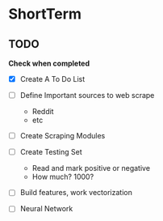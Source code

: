 # ShortTerm

## TODO
**Check when completed**
- [x] Create A To Do List
- [ ] Define Important sources to web scrape
    - Reddit
    - etc
- [ ] Create Scraping Modules
- [ ] Create Testing Set
    - Read and mark positive or negative
    - How much? 1000?
- [ ] Build features, work vectorization
- [ ] Neural Network



